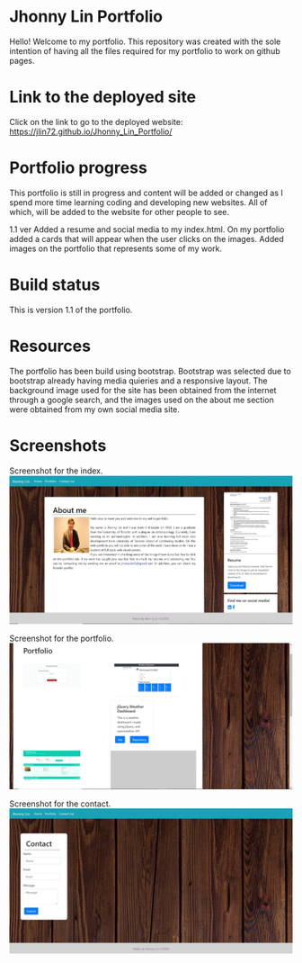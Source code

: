# Jhonny Lin Portfolio
Hello!
Welcome to my portfolio. This repository was created with the sole intention of having all the files required for my portfolio to work on github pages.

# Link to the deployed site
Click on the link to go to the deployed website: https://jlin72.github.io/Jhonny_Lin_Portfolio/

# Portfolio progress
This portfolio is still in progress and content will be added or changed as I spend more time learning coding and developing new websites. All of which, will be added to the website for other people to see.

1.1 ver
Added a resume and social media to my index.html. 
On my portfolio added a cards that will appear when the user clicks on the images. 
Added images on the portfolio that represents some of my work.

# Build status
This is version 1.1 of the portfolio.

# Resources
The portfolio has been build using bootstrap. Bootstrap was selected due to bootstrap already having media quieries and a responsive layout. The background image used for the site has been obtained from the internet through a google search, and the images used on the about me section were obtained from my own social media site.

# Screenshots
Screenshot for the index.
![index screenshot](https://raw.githubusercontent.com/Jlin72/Jhonny_Lin_Portfolio/main/Assets/Images/Index.JPG)

 Screenshot for the portfolio.
![portfolio screenshot](https://raw.githubusercontent.com/Jlin72/Jhonny_Lin_Portfolio/main/Assets/Images/Portfolio.JPG)

Screenshot for the contact.
![contact screenshot](https://raw.githubusercontent.com/Jlin72/Jhonny_Lin_Portfolio/main/Assets/Images/Contact.JPG)
